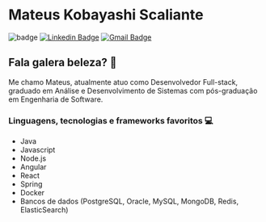 # Mateus Kobayashi Scaliante

![badge](https://img.shields.io/static/v1?label=Brasil&message=Londrina&color=03a57a) [![Linkedin Badge](http://img.shields.io/badge/-mateuskobayashiscaliante-blue?style=flat-square&logo=Linkedin&logoColor=white&link=https://www.linkedin.com/in/mateus-kobayashi-scaliante)](https://www.linkedin.com/in/mateus-kobayashi-scaliante/) [![Gmail Badge](https://img.shields.io/badge/-mateuskobayashiscaliante@gmail.com-c14438?style=flat-square&logo=Gmail&logoColor=white&link=mailto:mateuskobayashiscaliante@gmail.com)](mailto:mateuskobayashiscaliante@gmail.com)

## Fala galera beleza? 👋

Me chamo Mateus, atualmente atuo como Desenvolvedor Full-stack, graduado em Análise e Desenvolvimento de Sistemas com pós-graduação em Engenharia de Software.

### Linguagens, tecnologias e frameworks favoritos :computer: 

* Java
* Javascript
* Node.js
* Angular
* React
* Spring
* Docker
* Bancos de dados (PostgreSQL, Oracle, MySQL, MongoDB, Redis, ElasticSearch)
